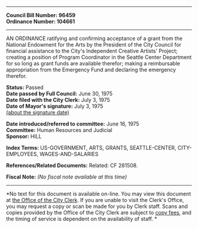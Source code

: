 * * * * *  
  
**Council Bill Number: [](#h0)[](#h2)96459**   
**Ordinance Number: 104661**  
  
* * * * *  
  
AN ORDINANCE ratifying and confirming acceptance of a grant from the National Endowment for the Arts by the President of the City Council for financial assistance to the City's Independent Creative Artists' Project; creating a position of Program Coordinator in the Seattle Center Department for so long as grant funds are available therefor; making a reimbursable appropriation from the Emergency Fund and declaring the emergency therefor.  
  
**Status:** Passed   
**Date passed by Full Council:** June 30, 1975   
**Date filed with the City Clerk:** July 3, 1975   
**Date of Mayor's signature:** July 3, 1975   
[(about the signature date)](/~public/approvaldate.htm)   
  
  
**Date introduced/referred to committee:** June 16, 1975   
**Committee:** Human Resources and Judicial   
**Sponsor:** HILL   
  
**Index Terms:** US-GOVERNMENT, ARTS, GRANTS, SEATTLE-CENTER, CITY-EMPLOYEES, WAGES-AND-SALARIES  
  
**References/Related Documents:** Related: CF 281508.  
  
**Fiscal Note:** *(No fiscal note available at this time)*  
  
* * * * *  
  
*No text for this document is available on-line. You may view this document at [the Office of the City Clerk](http://www.seattle.gov/leg/clerk/contactUs.htm). If you are unable to visit the Clerk's Office, you may request a copy or scan be made for you by Clerk staff. Scans and copies provided by the Office of the City Clerk are subject to [copy fees](http://clerk.seattle.gov/~public/clerkfees.htm), and the timing of service is dependent on the availability of staff. *  
  
  
